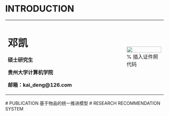 # INTRODUCTION
<table border="0">
  <tr>
    <td width="75%">
      <h1>邓凯</h1>
      <p><b>硕士研究生</b></p>
      <p><b>贵州大学计算机学院</b></p>
      <p><b>邮箱：kai_deng@126.com</b></p>
    </td>
    <td width="25%">
      <img src="/02.jpg" width="100%">      % 插入证件照代码
    </td>
  </tr>
</table>
# PUBLICATION
基于物品的统一推进模型
# RESEARCH
RECOMMENDATION SYSTEM
